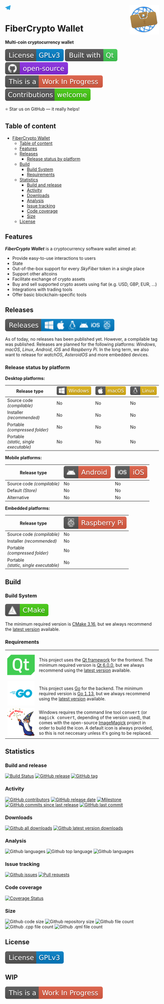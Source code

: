 <a href="https://t.me/fibercrypto"> <img src="resources/images/github-related/telegram.svg" height=18 title="Follow us on Telegram"></a>
<a href="https://github.com/fibercrypto/fibercryptowallet-qt"> <img src="resources/images/icons/app/appIcon.png" height=96 align="right"></a>

# FiberCrypto Wallet

**Multi-coin cryptocurrency wallet**

[![License: GPL v3](resources/images/github-related/license-gplv3.svg)](LICENSE.GPLv3 "GPL v3")
[![Built with Qt](resources/images/github-related/built-with-qt.svg)](https://qt.io "The Qt Company")
[![Open-source](resources/images/github-related/open-source.svg)](https://github.com "Open-source")
[![WIP](resources/images/github-related/wip.svg)](https://github.com/fibercrypto/fibercryptowallet-qt/issues "WIP: Check issues")
[![Contributions welcome](resources/images/github-related/contributions-welcome.svg)](CONTRIBUTING.md "Contributions are welcome")

:star: Star us on GitHub — it really helps!


## Table of content

- [FiberCrypto Wallet](#fibercrypto-wallet)
  - [Table of content](#table-of-content)
  - [Features](#features)
  - [Releases](#releases)
    - [Release status by platform](#release-status-by-platform)
  - [Build](#build)
    - [Build System](#build-system)
    - [Requirements](#requirements)
  - [Statistics](#statistics)
    - [Build and release](#build-and-release)
    - [Activity](#activity)
    - [Downloads](#downloads)
    - [Analysis](#analysis)
    - [Issue tracking](#issue-tracking)
    - [Code coverage](#code-coverage)
    - [Size](#size)
  - [License](#license)


## Features

***FiberCrypto Wallet*** is a cryptocurrency software wallet aimed at:

* Provide easy-to-use interactions to users
* State
* Out-of-the-box support for every *SkyFiber* token in a single place
* Support other altcoins
* Facilitate exchange of crypto assets
* Buy and sell supported crypto assets using fiat (e.g. USD, GBP, EUR, ...)
* Integrations with trading tools
* Offer basic blockchain-specific tools


## Releases

[![Releases](resources/images/github-related/releases.svg)](https://GitHub.com/fibercrypto/fibercryptowallet-qt/releases/ "Releases")

As of today, no releases has been published yet. However, a compilable tag was published. Releases are planned for the following platforms: *Windows*, *macOS*, *Linux*, *Android*, *iOS* and *Raspberry Pi*. In the long term, we also want to release for *watchOS*, *AsteroidOS* and more embedded devices.

### Release status by platform

**Desktop platforms:**

Release type | ![Win](resources/images/github-related/windows.svg "Windows") | ![mac](resources/images/github-related/macos.svg "macOS") | ![linux](resources/images/github-related/linux.svg "Linux")
-------------------------------------------|--------------------|--------------------|--------------------
Source code *(compilable)*                 | No                 | No                 | No 
Installer *(recommended)*                  | No                 | No                 | No
Portable<br> *(compressed folder)*         | No                 | No                 | No
Portable<br> *(static, single executable)* | No                 | No                 | No

**Mobile platforms:**

Release type | ![droid](resources/images/github-related/android.svg "Android") | ![ios](resources/images/github-related/ios.svg "iOS")
-------------------------------------------|--------------------|--------------------
Source code *(compilable)*                 | No                 | No
Default *(Store)*                          | No                 | No
Alternative                                | No                 | No

**Embedded platforms:**

Release type | ![raspi](resources/images/github-related/raspberry-pi.svg "Raspberry Pi")
-------------------------------------------|--------------------
Source code *(compilable)*                 | No
Installer *(recommended)*                  | No
Portable<br> *(compressed folder)*         | No
Portable<br> *(static, single executable)* | No

## Build


### Build System

[![CMake](resources/images/github-related/cmake.svg)](https://cmake.org/ "CMake")

The minimum required version is [CMake 3.16](https://cmake.org/files/v3.16/ "Download CMake 3.16"), but we always recommend the [latest version](https://cmake.org/download/ "Download CMake") available.


### Requirements

<table>
     <tr><td style="width:90px"><a href="https://qt.io/"><img src="resources/images/icons/qt/qt_logo_green.svg" title="The Qt Company"></a></td><td>This project uses the <a href="https://www.qt.io/" title="The Qt Company">Qt framework</a> for the frontend. The minimum required version is <a href="https://download.qt.io/archive/qt/6.0/6.0.0/" title="Download Qt 6.0.0">Qt 6.0.0</a>, but we always recommend using the <a href="https://download.qt.io/archive/qt/" title="Download latest version">latest version</a> available.</td></tr>
     <tr><td style="width:90px"><a href="https://golang.org/"><img src="resources/images/github-related/go.svg" title="The Go Programming Language"></a></td><td>This project uses <a href="https://golang.org/" title="The Go Programming Language">Go</a> for the backend. The minimum required version is <a href="https://blog.golang.org/go1.13/" title="Go 1.13 is released - The Go Blog">Go 1.13</a>, but we always recommend using the <a href="https://golang.org/dl/" title="Download latest version">latest version</a> available.</td></tr>
     <tr><td style="width:90px"><a href="https://imagemagick.org/"><img src="resources/images/github-related/image-magick.svg" title="Image Magick"></a></td><td>Windows requires the command line tool <tt>convert</tt> (or <tt>magick convert</tt>, depending of the version used), that comes with the open-source <a href="https://imagemagick.org" title="Image Magick">ImageMagick</a> project in order to build the icon. A default icon is always provided, so this is not neccesary unless it's going to be replaced.</td></tr>
</table>


## Statistics

<!-- TODO: Add localization status -->
<!-- TODO: Add social networks status -->
<!-- TODO: Add funding status -->

### Build and release
[![Build Status](https://img.shields.io/travis/fibercrypto/fibercryptowallet-qt/develop)](https://travis-ci.org/fibercrypto/fibercryptowallet-qt "Build status")
[![GitHub release](https://img.shields.io/github/release/fibercrypto/fibercryptowallet-qt.svg)](https://GitHub.com/fibercrypto/fibercryptowallet-qt/releases/ "Releases")
[![GitHub tag](https://img.shields.io/github/tag/fibercrypto/fibercryptowallet-qt.svg)](https://GitHub.com/fibercrypto/fibercryptowallet-qt/tags/ "Tags")

### Activity
[![GitHub contributors](https://img.shields.io/github/contributors/fibercrypto/fibercryptowallet-qt.svg)](https://GitHub.com/fibercrypto/fibercryptowallet-qt/commit/ "Contributors")
[![GitHub release date](https://img.shields.io/github/release-date/fibercrypto/fibercryptowallet-qt.svg)](https://GitHub.com/fibercrypto/fibercryptowallet-qt/releases/ "Release date")
[![Milestone](https://img.shields.io/github/milestones/progress/fibercrypto/fibercryptowallet-qt/2.svg)](https://github.com/fibercrypto/fibercryptowallet-qt/milestones/2 "Progress of next release")
[![GitHub commits since last release](https://img.shields.io/github/commits-since/fibercrypto/fibercryptowallet-qt/latest/develop.svg)](https://GitHub.com/fibercrypto/fibercryptowallet-qt/commit/ "Commits since last release")
[![GitHub last commit](https://img.shields.io/github/last-commit/fibercrypto/fibercryptowallet-qt.svg)](https://GitHub.com/fibercrypto/fibercryptowallet-qt/commit/ "Last commit")

### Downloads
[![Github all downloads](https://img.shields.io/github/downloads/fibercrypto/fibercryptowallet-qt/total.svg)](https://GitHub.com/fibercrypto/fibercryptowallet-qt/releases/ "All downloads")
[![Github latest version downloads](https://img.shields.io/github/downloads/fibercrypto/fibercryptowallet-qt/latest/total.svg)](https://GitHub.com/fibercrypto/fibercryptowallet-qt/releases/ "Latest version downloads")

### Analysis
![Github languages](https://img.shields.io/github/languages/count/fibercrypto/fibercryptowallet-qt.svg "Languages count")
![Github top language](https://img.shields.io/github/languages/top/fibercrypto/fibercryptowallet-qt.svg "Top language")
![Github languages](https://img.shields.io/scrutinizer/quality/g/fibercrypto/fibercryptowallet-qt/develop.svg "Top language")

### Issue tracking
[![Github issues](https://img.shields.io/github/issues-raw/fibercrypto/fibercryptowallet-qt.svg)](https://githib.com/fibercrypto/fibercryptowallet-qt/issues "Open issues")
[![Pull requests](https://img.shields.io/github/issues-pr-raw/fibercrypto/fibercryptowallet-qt.svg)](https://githib.com/fibercrypto/fibercryptowallet-qt/pr "Open pull requests")

### Code coverage
[![Coverage Status](https://img.shields.io/coveralls/github/fibercrypto/fibercryptowallet-qt/develop)](https://coveralls.io/github/fibercrypto/fibercryptowallet-qt?branch=develop "Coverage status")

### Size
![Github code size](https://img.shields.io/github/languages/code-size/fibercrypto/fibercryptowallet-qt.svg "Code size")
![Github repository size](https://img.shields.io/github/repo-size/fibercrypto/fibercryptowallet-qt.svg "Repository size")
![Github file count](https://img.shields.io/github/directory-file-count/fibercrypto/fibercryptowallet-qt.svg "File count")
![Github .cpp file count](https://img.shields.io/github/directory-file-count/fibercrypto/fibercryptowallet-qt/*.svg?color=blue&extension=cpp&label=.cpp%20files.svg ".cpp file count")
![Github .qml file count](https://img.shields.io/github/directory-file-count/fibercrypto/fibercryptowallet-qt/*.svg?color=blue&extension=qml&label=.qml%20files ".qml file count")


## License
[![License: GPL v3](resources/images/github-related/license-gplv3.svg)](LICENSE.GPLv3 "GPL v3")

<h2>
WIP
</h2>

[![WIP](resources/images/github-related/wip.svg)](https://github.com/fibercrypto/fibercryptowallet-qt/issues "WIP: Check issues")
